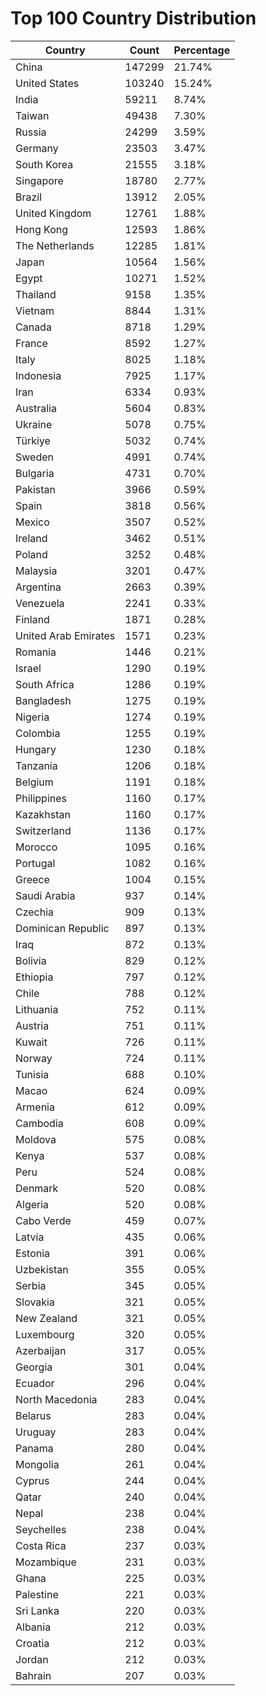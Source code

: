 # Top 100 Country Distribution
| Country | Count | Percentage |
|----|----|----|
| China | 147299 | 21.74% |
| United States | 103240 | 15.24% |
| India | 59211 | 8.74% |
| Taiwan | 49438 | 7.30% |
| Russia | 24299 | 3.59% |
| Germany | 23503 | 3.47% |
| South Korea | 21555 | 3.18% |
| Singapore | 18780 | 2.77% |
| Brazil | 13912 | 2.05% |
| United Kingdom | 12761 | 1.88% |
| Hong Kong | 12593 | 1.86% |
| The Netherlands | 12285 | 1.81% |
| Japan | 10564 | 1.56% |
| Egypt | 10271 | 1.52% |
| Thailand | 9158 | 1.35% |
| Vietnam | 8844 | 1.31% |
| Canada | 8718 | 1.29% |
| France | 8592 | 1.27% |
| Italy | 8025 | 1.18% |
| Indonesia | 7925 | 1.17% |
| Iran | 6334 | 0.93% |
| Australia | 5604 | 0.83% |
| Ukraine | 5078 | 0.75% |
| Türkiye | 5032 | 0.74% |
| Sweden | 4991 | 0.74% |
| Bulgaria | 4731 | 0.70% |
| Pakistan | 3966 | 0.59% |
| Spain | 3818 | 0.56% |
| Mexico | 3507 | 0.52% |
| Ireland | 3462 | 0.51% |
| Poland | 3252 | 0.48% |
| Malaysia | 3201 | 0.47% |
| Argentina | 2663 | 0.39% |
| Venezuela | 2241 | 0.33% |
| Finland | 1871 | 0.28% |
| United Arab Emirates | 1571 | 0.23% |
| Romania | 1446 | 0.21% |
| Israel | 1290 | 0.19% |
| South Africa | 1286 | 0.19% |
| Bangladesh | 1275 | 0.19% |
| Nigeria | 1274 | 0.19% |
| Colombia | 1255 | 0.19% |
| Hungary | 1230 | 0.18% |
| Tanzania | 1206 | 0.18% |
| Belgium | 1191 | 0.18% |
| Philippines | 1160 | 0.17% |
| Kazakhstan | 1160 | 0.17% |
| Switzerland | 1136 | 0.17% |
| Morocco | 1095 | 0.16% |
| Portugal | 1082 | 0.16% |
| Greece | 1004 | 0.15% |
| Saudi Arabia | 937 | 0.14% |
| Czechia | 909 | 0.13% |
| Dominican Republic | 897 | 0.13% |
| Iraq | 872 | 0.13% |
| Bolivia | 829 | 0.12% |
| Ethiopia | 797 | 0.12% |
| Chile | 788 | 0.12% |
| Lithuania | 752 | 0.11% |
| Austria | 751 | 0.11% |
| Kuwait | 726 | 0.11% |
| Norway | 724 | 0.11% |
| Tunisia | 688 | 0.10% |
| Macao | 624 | 0.09% |
| Armenia | 612 | 0.09% |
| Cambodia | 608 | 0.09% |
| Moldova | 575 | 0.08% |
| Kenya | 537 | 0.08% |
| Peru | 524 | 0.08% |
| Denmark | 520 | 0.08% |
| Algeria | 520 | 0.08% |
| Cabo Verde | 459 | 0.07% |
| Latvia | 435 | 0.06% |
| Estonia | 391 | 0.06% |
| Uzbekistan | 355 | 0.05% |
| Serbia | 345 | 0.05% |
| Slovakia | 321 | 0.05% |
| New Zealand | 321 | 0.05% |
| Luxembourg | 320 | 0.05% |
| Azerbaijan | 317 | 0.05% |
| Georgia | 301 | 0.04% |
| Ecuador | 296 | 0.04% |
| North Macedonia | 283 | 0.04% |
| Belarus | 283 | 0.04% |
| Uruguay | 283 | 0.04% |
| Panama | 280 | 0.04% |
| Mongolia | 261 | 0.04% |
| Cyprus | 244 | 0.04% |
| Qatar | 240 | 0.04% |
| Nepal | 238 | 0.04% |
| Seychelles | 238 | 0.04% |
| Costa Rica | 237 | 0.03% |
| Mozambique | 231 | 0.03% |
| Ghana | 225 | 0.03% |
| Palestine | 221 | 0.03% |
| Sri Lanka | 220 | 0.03% |
| Albania | 212 | 0.03% |
| Croatia | 212 | 0.03% |
| Jordan | 212 | 0.03% |
| Bahrain | 207 | 0.03% |
